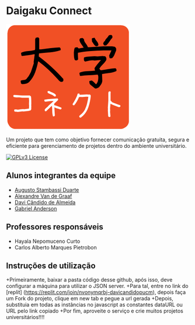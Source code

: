 # Daigaku Connect

![](https://github.com/ICEI-PUC-Minas-PMGCC-TI/daigaku-connect/blob/main/source/logo.png?raw=true)

Um projeto que tem como objetivo fornecer comunicação gratuita, segura e eficiente para gerenciamento de projetos dentro do ambiente universitário.

[![GPLv3 License](https://img.shields.io/badge/License-GPL%20v3-yellow.svg)](https://www.gnu.org/licenses/gpl-3.0.en.html) 

## Alunos integrantes da equipe

* [Augusto Stambassi Duarte](https://github.com/Stambassi)
* [Alexandre Van de Graaf](https://github.com/Fan77asyy)
* [Davi Cândido de Almeida](https://github.com/DaviKandido)
* [Gabriel Anderson](https://github.com/gonafritas)

   
## Professores responsáveis

* Hayala Nepomuceno Curto
* Carlos Alberto Marques Pietrobon

## Instruções de utilização

+Primeiramente, baixar a pasta código desse github, após isso, deve configurar a máquina para utilizar o JSON server.
+Para tal, entre no link do [replit] (https://replit.com/join/nvonymqrbj-davicandidopucm), depois faça um Fork do projeto, clique em new tab e pegue a url gerada
+Depois, substituia em todas as instâncias no javascript as constantes dataURL ou URL pelo link copiado
+Por fim, aproveite o serviço e crie muitos projetos universitários!!!!
